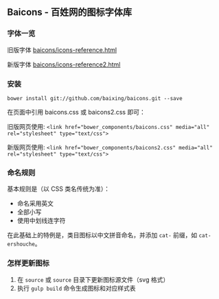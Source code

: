 ## Baicons - 百姓网的图标字体库

### 字体一览

旧版字体
[baicons/icons-reference.html](http://baixing.github.io/baicons/icons-reference.html)

新版字体
[baicons/icons-reference2.html](http://baixing.github.io/baicons/icons-reference2.html)

### 安装

`bower install git://github.com/baixing/baicons.git --save`

在页面中引用 baicons.css 或 baicons2.css 即可：

旧版网页使用:
`<link href="bower_components/baicons.css" media="all" rel="stylesheet" type="text/css">`

新版网页使用:
`<link href="bower_components/baicons2.css" media="all" rel="stylesheet" type="text/css">`

### 命名规则

基本规则是（以 CSS 类名传统为准）：

* 命名采用英文
* 全部小写
* 使用中划线连字符

在此基础上的特例是，类目图标以中文拼音命名，并添加 `cat-` 前缀，如 `cat-ershouche`。

### 怎样更新图标

1. 在 `source` 或 `source` 目录下更新图标源文件（svg 格式）
1. 执行 `gulp build` 命令生成图标和对应样式表
